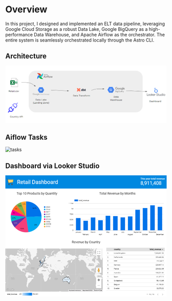 Overview
========

In this project, I designed and implemented an ELT data pipeline, leveraging Google Cloud Storage as a robust Data Lake, Google BigQuery as a high-performance Data Warehouse, and Apache Airflow as the orchestrator. The entire system is seamlessly orchestrated locally through the Astro CLI.

## Architecture
![architecture](https://github.com/Younive/Retail-Data-Pipeline/blob/main/images/elt_diagram.png)

## Aiflow Tasks
![tasks](https://github.com/Younive/Retail-Data-Pipeline/blob/main/images/data_pipline.png)

## Dashboard via Looker Studio
![dashboard](https://github.com/Younive/Retail-Data-Pipeline/blob/main/images/dashboard.png)

